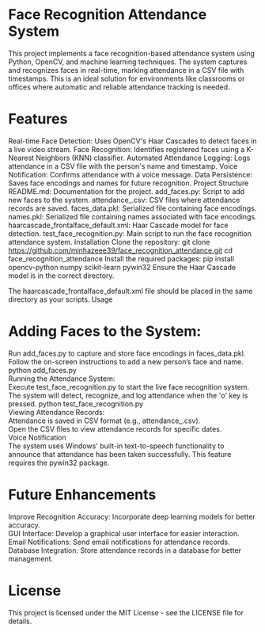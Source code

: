 # Face Recognition Attendance System
This project implements a face recognition-based attendance system using Python, OpenCV, and machine learning techniques. The system captures and recognizes faces in real-time, marking attendance in a CSV file with timestamps. This is an ideal solution for environments like classrooms or offices where automatic and reliable attendance tracking is needed.

# Features
Real-time Face Detection: Uses OpenCV's Haar Cascades to detect faces in a live video stream.
Face Recognition: Identifies registered faces using a K-Nearest Neighbors (KNN) classifier.
Automated Attendance Logging: Logs attendance in a CSV file with the person's name and timestamp.
Voice Notification: Confirms attendance with a voice message.
Data Persistence: Saves face encodings and names for future recognition.
Project Structure
README.md: Documentation for the project.
add_faces.py: Script to add new faces to the system.
attendance_<date>.csv: CSV files where attendance records are saved.
faces_data.pkl: Serialized file containing face encodings.
names.pkl: Serialized file containing names associated with face encodings.
haarcascade_frontalface_default.xml: Haar Cascade model for face detection.
test_face_recognition.py: Main script to run the face recognition attendance system.
Installation
Clone the repository:
git clone https://github.com/minhazeee39/face_recognition_attendance.git
cd face_recognition_attendance
Install the required packages:
pip install opencv-python numpy scikit-learn pywin32
Ensure the Haar Cascade model is in the correct directory.

The haarcascade_frontalface_default.xml file should be placed in the same directory as your scripts.
Usage
# Adding Faces to the System:
Run add_faces.py to capture and store face encodings in faces_data.pkl.  
Follow the on-screen instructions to add a new person’s face and name.  
python add_faces.py  
Running the Attendance System:  
Execute test_face_recognition.py to start the live face recognition system.  
The system will detect, recognize, and log attendance when the 'o' key is pressed. 
python test_face_recognition.py  
Viewing Attendance Records:  
Attendance is saved in CSV format (e.g., attendance_<date>.csv).  
Open the CSV files to view attendance records for specific dates.  
Voice Notification  
The system uses Windows' built-in text-to-speech functionality to announce that attendance has been taken successfully. This feature requires the pywin32 package.

# Future Enhancements
Improve Recognition Accuracy: Incorporate deep learning models for better accuracy.  
GUI Interface: Develop a graphical user interface for easier interaction.  
Email Notifications: Send email notifications for attendance records.  
Database Integration: Store attendance records in a database for better management.  
# License
This project is licensed under the MIT License - see the LICENSE file for details.

